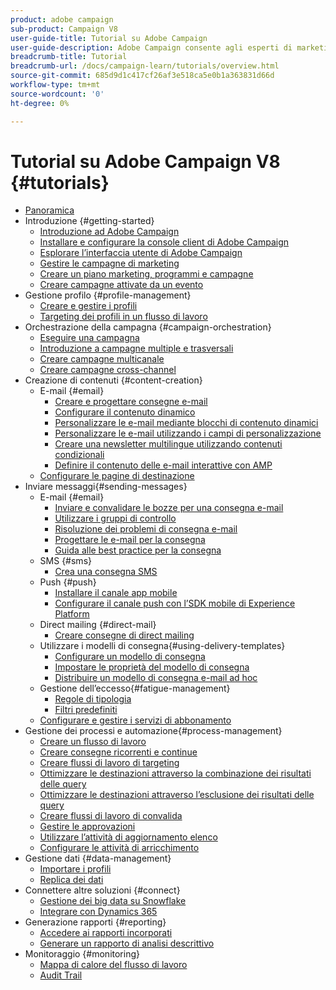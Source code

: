 ```yaml
---
product: adobe campaign
sub-product: Campaign V8
user-guide-title: Tutorial su Adobe Campaign
user-guide-description: Adobe Campaign consente agli esperti di marketing di progettare esperienze cliente per diversi canali e fornisce un ambiente per l’orchestrazione visiva delle campagne, la gestione delle interazioni in tempo reale e l’esecuzione cross-channel.
breadcrumb-title: Tutorial
breadcrumb-url: /docs/campaign-learn/tutorials/overview.html
source-git-commit: 685d9d1c417cf26af3e518ca5e0b1a363831d66d
workflow-type: tm+mt
source-wordcount: '0'
ht-degree: 0%

---
```



# Tutorial su Adobe Campaign V8 {#tutorials}

+ [Panoramica](/help/overview.md)
+ Introduzione {#getting-started}
   + [Introduzione ad Adobe Campaign](/help/get-started/introduction-to-adobe-campaign.md)
   + [Installare e configurare la console client di Adobe Campaign](/help/get-started/install-and-set-up-the-adobe-campaign-client-console.md)
   + [Esplorare l’interfaccia utente di Adobe Campaign](/help/get-started/explore-the-adobe-campaign-user-interface.md)
   + [Gestire le campagne di marketing](/help/get-started/manage-marketing-campaigns.md)
   + [Creare un piano marketing, programmi e campagne](/help/get-started/create-a-marketing-plan-programs-and-campaigns.md)
   + [Creare campagne attivate da un evento](/help/get-started/create-event-triggered-campaigns.md)
+ Gestione profilo {#profile-management}
   + [Creare e gestire i profili](/help/profile-management/create-and-manage-profiles.md)
   + [Targeting dei profili in un flusso di lavoro](/help/profile-management/target-profiles-in-a-workflow.md)
+ Orchestrazione della campagna {#campaign-orchestration}
   + [Eseguire una campagna](/help/orchestrate-campaigns/execute-a-campaign.md)
   + [Introduzione a campagne multiple e trasversali](/help/orchestrate-campaigns/introduction-to-cross-and-multi-channel-campaigns.md)
   + [Creare campagne multicanale](/help/orchestrate-campaigns/multi-channel-campaigns.md)
   + [Creare campagne cross-channel](/help/orchestrate-campaigns/cross-channel-campaigns.md)
+ Creazione di contenuti {#content-creation}
   + E-mail {#email}
      + [Creare e progettare consegne e-mail](/help/content-creation/create-and-design-email-deliveries.md)
      + [Configurare il contenuto dinamico](/help/content-creation/configure-dynamic-content.md)
      + [Personalizzare le e-mail mediante blocchi di contenuto dinamici](/help/content-creation/personalize-using-dynamic-content-blocks.md)
      + [Personalizzare le e-mail utilizzando i campi di personalizzazione](/help/content-creation/personalize-emails-using-personalization-fields.md)
      + [Creare una newsletter multilingue utilizzando contenuti condizionali](/help/content-creation/create-a-multilingual-newsletter-using-conditional-content.md)
      + [Definire il contenuto delle e-mail interattive con AMP](/help/content-creation/design-interactive-email-content-with-amp.md)
   + [Configurare le pagine di destinazione](/help/content-creation/configure-landingpages.md)
+ Inviare messaggi{#sending-messages}
   + E-mail {#email}
      + [Inviare e convalidare le bozze per una consegna e-mail ](/help/send-messages/email/send-and-validate-proofs.md)
      + [Utilizzare i gruppi di controllo](/help/send-messages/email/use-control-groups.md)
      + [Risoluzione dei problemi di consegna e-mail](/help/send-messages/email/troubleshoot-email-delivery-issues.md)
      + [Progettare le e-mail per la consegna](/help/send-messages/email/design-emails-for-deliverability.md)
      + [Guida alle best practice per la consegna](https://experienceleague.adobe.com/docs/deliverability-learn/deliverability-best-practice-guide/introduction.html?lang=it)
   + SMS {#sms}
      + [Crea una consegna SMS](/help/send-messages/mobile/create-an-sms-delivery.md)
   + Push {#push}
      + [Installare il canale app mobile](/help/send-messages/mobile/install-the-mobile-app.md)
      + [Configurare il canale push con l’SDK mobile di Experience Platform](/help/send-messages/mobile/configure-push-using-aep-mobile-sdk.md)
   + Direct mailing {#direct-mail}
      + [Creare consegne di direct mailing](/help/send-messages/direct-mail/create-direct-mail-deliveries.md)
   + Utilizzare i modelli di consegna{#using-delivery-templates}
      + [Configurare un modello di consegna](/help/send-messages/use-delivery-templates/configure-a-delivery-template.md)
      + [Impostare le proprietà del modello di consegna](/help/send-messages/use-delivery-templates/set-delivery-template-properties.md)
      + [Distribuire un modello di consegna e-mail ad hoc](/help/send-messages/use-delivery-templates/deploy-ad-hoc-email-delivery-template.md)
   + Gestione dell’eccesso{#fatigue-management}
      + [Regole di tipologia](/help/send-messages/fatigue-management/typology-rules-for-fatigue-management.md)
      + [Filtri predefiniti](/help/send-messages/fatigue-management/fatigue-management-using-filters.md)
   + [Configurare e gestire i servizi di abbonamento](/help/send-messages/configure-and-manage-subscription-services.md)
+ Gestione dei processi e automazione{#process-management}
   + [Creare un flusso di lavoro](/help/process-management/create-a-workflow.md)
   + [Creare consegne ricorrenti e continue](/help/process-management/recurring-deliveries.md)
   + [Creare flussi di lavoro di targeting](/help/process-management/create-a-targeting-workflow.md)
   + [Ottimizzare le destinazioni attraverso la combinazione dei risultati delle query](/help/process-management/refine-targets-by-combining-query-results.md)
   + [Ottimizzare le destinazioni attraverso l’esclusione dei risultati delle query](/help/process-management/refine-targets-by-excluding-query-results.md)
   + [Creare flussi di lavoro di convalida](/help/process-management/create-validation-workflows.md)
   + [Gestire le approvazioni](/help/process-management/manage-approvals.md)
   + [Utilizzare l’attività di aggiornamento elenco](/help/process-management/use-the-update-list-activity.md)
   + [Configurare le attività di arricchimento](/help/process-management/enrichment-activity.md)
+ Gestione dati {#data-management}
   + [Importare i profili](/help/data-management/import-profiles.md)
   + [Replica dei dati](/help/data-management/data-replication.md)
+ Connettere altre soluzioni {#connect}
   + [Gestione dei big data su Snowflake](/help/connect/big-data-segmentation-on-snowflake.md)
   + [Integrare con Dynamics 365](/help/connect/dynamics365-integration.md)
+ Generazione rapporti {#reporting}
   + [Accedere ai rapporti incorporati](/help/reporting/access-built-in-reports.md)
   + [Generare un rapporto di analisi descrittivo](/help/reporting/generate-a-descriptive-analysis-report.md)
+ Monitoraggio {#monitoring}
   + [Mappa di calore del flusso di lavoro](/help/monitoring/workflow-heatmap.md)
   + [Audit Trail](/help/monitoring/audit-trail.md)

